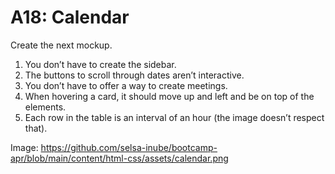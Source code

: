 # A18: Calendar

Create the next mockup.

1. You don’t have to create the sidebar.
2. The buttons to scroll through dates aren’t interactive.
3. You don’t have to offer a way to create meetings.
4. When hovering a card, it should move up and left and be on top of the elements.
5. Each row in the table is an interval of an hour (the image doesn’t respect that).

Image: https://github.com/selsa-inube/bootcamp-apr/blob/main/content/html-css/assets/calendar.png
